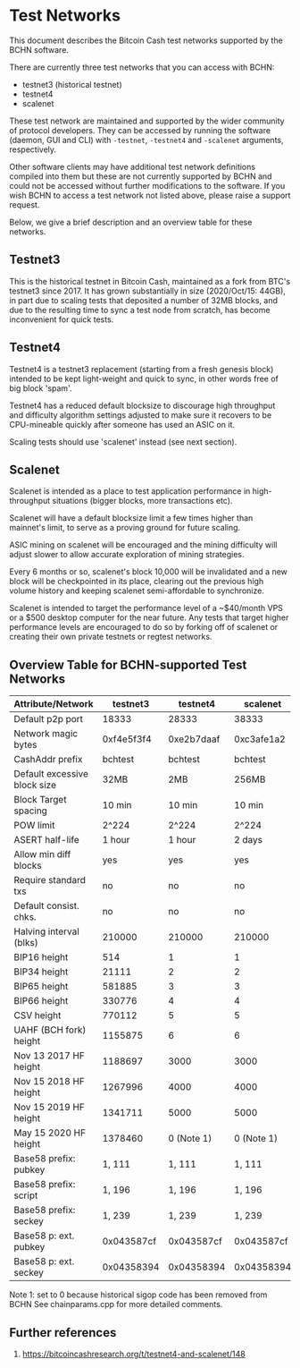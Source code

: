 Test Networks
=============

This document describes the Bitcoin Cash test networks supported by the
BCHN software.

There are currently three test networks that you can access with BCHN:
- testnet3 (historical testnet)
- testnet4
- scalenet

These test network are maintained and supported by the wider community
of protocol developers. They can be accessed by running the software
(daemon, GUI and CLI) with `-testnet`, `-testnet4` and `-scalenet`
arguments, respectively.

Other software clients may have additional test network definitions compiled
into them but these are not currently supported by BCHN and could not be
accessed without further modifications to the software. If you wish BCHN
to access a test network not listed above, please raise a support request.

Below, we give a brief description and an overview table for these networks.


Testnet3
--------

This is the historical testnet in Bitcoin Cash, maintained as a fork from
BTC's testnet3 since 2017. It has grown substantially in size
(2020/Oct/15: 44GB), in part due to scaling tests that deposited a number
of 32MB blocks, and due to the resulting time to sync a test node from
scratch, has become inconvenient for quick tests.


Testnet4
--------

Testnet4 is a testnet3 replacement (starting from a fresh genesis block)
intended to be kept light-weight and quick to sync, in other words free of
big block 'spam'.

Testnet4 has a reduced default blocksize to discourage high throughput and
difficulty algorithm settings adjusted to make sure it recovers to be
CPU-mineable quickly after someone has used an ASIC on it.

Scaling tests should use 'scalenet' instead (see next section).


Scalenet
--------

Scalenet is intended as a place to test application performance in
high-throughput situations (bigger blocks, more transactions etc).

Scalenet will have a default blocksize limit a few times higher than
mainnet's limit, to serve as a proving ground for future scaling.

ASIC mining on scalenet will be encouraged and the mining difficulty will
adjust slower to allow accurate exploration of mining strategies.

Every 6 months or so, scalenet's block 10,000 will be invalidated and a new
block will be checkpointed in its place, clearing out the previous high volume
history and keeping scalenet semi-affordable to synchronize.

Scalenet is intended to target the performance level of a ~$40/month VPS
or a $500 desktop computer for the near future. Any tests that target higher
performance levels are encouraged to do so by forking off of scalenet or
creating their own private testnets or regtest networks.


Overview Table for BCHN-supported Test Networks
-----------------------------------------------

| Attribute/Network            |  testnet3   |   testnet4   |  scalenet   |
|------------------------------|-------------|--------------|-------------|
| Default p2p port             |  18333      |  28333       |  38333      |
| Network magic bytes          |  0xf4e5f3f4 |  0xe2b7daaf  |  0xc3afe1a2 |
| CashAddr prefix              |  bchtest    |  bchtest     |  bchtest    |
| Default excessive block size |  32MB       |  2MB         |  256MB      |
| Block Target spacing         |  10 min     |  10 min      |  10 min     |
| POW limit                    |  2^224      |  2^224       |  2^224      |
| ASERT half-life              |  1 hour     |  1 hour      |  2 days     |
| Allow min diff blocks        |  yes        |  yes         |  yes        |
| Require standard txs         |  no         |  no          |  no         |
| Default consist. chks.       |  no         |  no          |  no         |
| Halving interval (blks)      |  210000     |  210000      |  210000     |
| BIP16 height                 |  514        |  1           |  1          |
| BIP34 height                 |  21111      |  2           |  2          |
| BIP65 height                 |  581885     |  3           |  3          |
| BIP66 height                 |  330776     |  4           |  4          |
| CSV height                   |  770112     |  5           |  5          |
| UAHF (BCH fork) height       |  1155875    |  6           |  6          |
| Nov 13 2017 HF height        |  1188697    |  3000        |  3000       |
| Nov 15 2018 HF height        |  1267996    |  4000        |  4000       |
| Nov 15 2019 HF height        |  1341711    |  5000        |  5000       |
| May 15 2020 HF height        |  1378460    |  0 (Note 1)  |  0 (Note 1) |
| Base58 prefix: pubkey        |  1, 111     |  1, 111      |  1, 111     |
| Base58 prefix: script        |  1, 196     |  1, 196      |  1, 196     |
| Base58 prefix: seckey        |  1, 239     |  1, 239      |  1, 239     |
| Base58 p: ext. pubkey        |  0x043587cf |  0x043587cf  |  0x043587cf |
| Base58 p: ext. seckey        |  0x04358394 |  0x04358394  |  0x04358394 |

Note 1: set to 0 because historical sigop code has been removed from BCHN
        See chainparams.cpp for more detailed comments.


Further references
------------------

1. <https://bitcoincashresearch.org/t/testnet4-and-scalenet/148>

